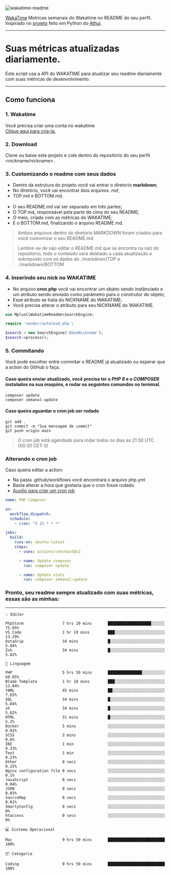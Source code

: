 ![wakatime-readme](https://socialify.git.ci/bymatheus/wakatime-readme/image?description=1&descriptionEditable=M%C3%A9tricas%20semanais%20do%20Wakatime%20no%20seu%20README%20de%20perfil.&font=KoHo&forks=1&language=1&owner=1&pattern=Signal&stargazers=1&theme=Dark)

[WakaTime](https://wakatime.com) Metricas semanais do Wakatime no README do seu perfil. <br>
Inspirado no [projeto](https://github.com/athul/waka-readme) feito em Python do [Athul](https://github.com/athul).
___

# Suas métricas atualizadas diariamente.
Este script usa a API do WAKATIME para atualizar seu readme diariamente com suas métricas de desenvolvimento.

___

## Como funciona

### 1. Wakatime
Você precisa criar uma conta no wakatime <br>
[Clique aqui para cria-la.](https://wakatime.com) 

### 2. Download
Clone ou baixe este projeto e cole dentro do repositório do seu perfil <nickname/nickname>.

### 3. Customizando o readme com seus dados
- Dentro da estrutura do projeto você vai entrar o diretorio **markdown**;  
- No diretório, você vai encontrar dois arquivos *.md*;
- TOP.md e BOTTOM.md.
<br><br>
- O seu README.md vai ser separado em três partes; 
- O TOP.md, responsável pela parte de cima do seu README;
- O meio, criado com as métricas do WAKATIME;
- E o BOTTOM.md, finalizando o arquivo README.md.<br>

> Ambos arquivos dentro do diretório MARKDOWN foram criados para você customizar o seu README.md

> Lembre-se de não editar o README.md que se encontra na raiz do repositório, todo o conteúdo será deletado a cada atualização e sobreposto com os dados do ./markdown/TOP e ./markdown/BOTTOM

### 4. Inserindo seu nick no WAKATIME
- No arquivo **cron.php** você vai encontrar um objeto sendo instânciado e um atributo sendo enviado como parâmetro para o construtor do objeto;
- Esse atributo se trata do NICKNAME do WAKATIME;
- Você precisa alterar o atributo para seu NICKNAME do WAKATIME.

```php
use MplusC\WakatimeReadme\SearchEngine;

require 'vendor/autoload.php';

$search = new SearchEngine('@SeuNickname');
$search->process();
```

### 5. Commitando
Você pode escolher entre commitar o README já atualizado ou esperar que a action do GitHub o faça. <br>

#### Caso queira enviar atualizado, você precisa ter o *PHP 8* e o *COMPOSER* instalados na sua maquina, e rodar os seguintes comandos no terminal.
```composer
composer update
composer semanal-update 
```

#### Caso queira aguardar o cron job ser rodado 
```git 
git add .
git commit -m "Sua mensagem de commit"
git push origin main
```

>O cron job está agendado para rodar todos os dias as 21:30 UTC (00:30 CET-3) 

### Alterando o cron job
Caso queira editar a action:

- Na pasta .github/workflows você encontrará o arquivo php.yml
- Basta alterar a hora que gostaria que o cron fosse rodado
- [Auxilio para criar um cron job](https://crontab.guru)

```yml
name: PHP Composer

on:
  workflow_dispatch:
  schedule:
    - cron: "5 21 * * *"

jobs:
  build:
    runs-on: ubuntu-latest
    steps:
      - uses: actions/checkout@v2

      - name: Update composer
        run: composer update

      - name: Update stats
        run: composer semanal-update
```

### Pronto, seu readme sempre atualizado com suas métricas, essas são as minhas:

___
```text
💡 Editor

PhpStorm                 7 hrs 29 mins       ███████████████████░░░░░░     75.05%
VS Code                  1 hr 19 mins        ███░░░░░░░░░░░░░░░░░░░░░░     13.29%
DataGrip                 34 mins             █░░░░░░░░░░░░░░░░░░░░░░░░      5.84%
Zsh                      34 mins             █░░░░░░░░░░░░░░░░░░░░░░░░      5.82%
```
```text
💬 Linguagem

PHP                      5 hrs 59 mins       ███████████████░░░░░░░░░░     60.05%
Blade Template           1 hr 18 mins        ███░░░░░░░░░░░░░░░░░░░░░░     13.04%
YAML                     45 mins             ██░░░░░░░░░░░░░░░░░░░░░░░      7.65%
SQL                      34 mins             █░░░░░░░░░░░░░░░░░░░░░░░░      5.84%
sh                       34 mins             █░░░░░░░░░░░░░░░░░░░░░░░░      5.82%
HTML                     31 mins             █░░░░░░░░░░░░░░░░░░░░░░░░       5.2%
Docker                   5 mins              ░░░░░░░░░░░░░░░░░░░░░░░░░      0.92%
SCSS                     3 mins              ░░░░░░░░░░░░░░░░░░░░░░░░░       0.6%
INI                      1 min               ░░░░░░░░░░░░░░░░░░░░░░░░░      0.33%
Text                     1 min               ░░░░░░░░░░░░░░░░░░░░░░░░░      0.23%
Other                    0 secs              ░░░░░░░░░░░░░░░░░░░░░░░░░      0.15%
Nginx configuration file 0 secs              ░░░░░░░░░░░░░░░░░░░░░░░░░       0.1%
JavaScript               0 secs              ░░░░░░░░░░░░░░░░░░░░░░░░░      0.04%
JSON                     0 secs              ░░░░░░░░░░░░░░░░░░░░░░░░░      0.03%
SourceMap                0 secs              ░░░░░░░░░░░░░░░░░░░░░░░░░      0.01%
SmartyConfig             0 secs              ░░░░░░░░░░░░░░░░░░░░░░░░░         0%
htaccess                 0 secs              ░░░░░░░░░░░░░░░░░░░░░░░░░         0%
```
```text
💻 Sistema Operacional

Mac                      9 hrs 59 mins       █████████████████████████       100%
```
```text
📦 Categoria

Coding                   9 hrs 59 mins       █████████████████████████       100%
```
